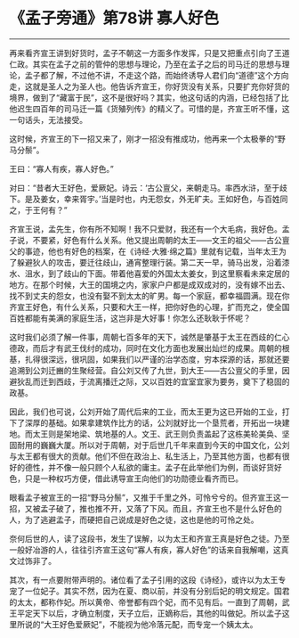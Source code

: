# 《孟子旁通》第78讲 寡人好色

------

再来看齐宣王讲到好货时，孟子不朝这一方面多作发挥，只是又把重点引向了王道仁政。其实在孟子之前的管仲的思想与理论，乃至在孟子之后的司马迁的思想与理论，孟子都了解，不过他不讲，不走这个路，而始终诱导人君们向“道德”这个方向走，这就是圣人之为圣人也。他告诉齐宣王，你好货没有关系，只要扩充你好货的境界，做到了“藏富于民”，这不是很好吗？其实，他这句话的内涵，已经包括了比他迟生四百年的司马迁一篇《货殖列传》的精义了。可惜的是，齐宣王听不懂，这一句话头，无法接受。

这时候，齐宣王的下一招又来了，刚才一招没有推成功，他再来一个太极拳的“野马分鬃”。

王曰：“寡人有疾，寡人好色。”

对曰：“昔者大王好色，爱厥妃。诗云：‘古公亶父，来朝走马。率西水浒，至于歧下。是及姜女，幸来胥宇。’当是时也，内无怨女，外无旷夫。王如好色，与百姓同之，于王何有？”

齐宣王说，孟先生，你有所不知啊！我不只爱财，我还有一个大毛病，我好色。孟子说，不要紧，好色有什么关系。他又提出周朝的太王——文王的祖父——古公亶父的事迹，他也有好色的档案，在《诗经·大雅·绵之篇》里就有记载，当年太王为了躲避狄人的攻击，要迁往歧山，通宵整理行装。第二天一早，骑马出发，沿着漆水、沮水，到了歧山的下面。带着他喜爱的外国太太姜女，到这里察看未来定居的地方。在那个时候，大王的国境之内，家家户户都是成双成对的，没有嫁不出去、找不到丈夫的怨女，也没有娶不到太太的旷男。每一个家庭，都幸福圆满。现在你齐宣王好色，有什么关系，只要和大王一样，把你好色的心理，扩而充之，使全国百姓都能有美满的家庭生活，这岂非是大好事！你怎么还耿耿于怀呢？

这时我们必须了解一件事，周朝七百多年的天下，诚然是肇基于太王在西歧的仁心德政，而后才有武王伐纣的成功，同时在文化方面也发展出灿烂的成果。周朝的根基，扎得很深远，很巩固，如果我们以严谨的治学态度，穷本探源的话，那就还要追溯到公刘迁豳的生聚经营。自公刘又传了九世，到大王——古公亶父的手里，因避狄乱而迁到西歧，于流离播迁之际，又以百姓的宜室宜家为要务，奠下了稳固的政基。

因此，我们也可说，公刘开始了周代后来的工业，而太王更为这已开始的工业，打下了深厚的基础。如果拿建筑作比方的话，公刘就好比一个垦荒者，开拓出一块建地。而太王则是架地梁、筑地基的人。文王、武王则负责盖起了这栋美轮美奂、坚固耐用的巍巍大厦。所以对于周朝，对于后世几千年来直到今天的中国文化，公刘与太王都有很大的贡献。他们不但在政治上、私生活上，乃至其他方面，也都有很好的德性，并不像一般只顾个人私欲的庸主。孟子在此举他们为例，而谈好货好色，只是一种权巧方便，借此诱导宣王向他们的功勋德业看齐而已。

眼看孟子被宣王的一招“野马分鬃”，又推于千里之外，可怜兮兮的。但齐宣王这一招，又被孟子破了，推也推不开，又落了下风。而且，齐宣王也不是什么好色的人，为了逃避孟子，而硬把自己说成是好色之徒，这也是他的可怜之处。

奈何后世的人，读了这段书，发生了误解，以为太王和齐宣王真是好色之徒。乃至一般好冶游的人，往往引齐宣王这句“寡人有疾，寡人好色”的话来自我解嘲，这真文过饰非了。

其次，有一点要附带声明的。诸位看了孟子引用的这段《诗经》，或许以为太王专宠了一位妃子。其实不然，因为在夏、商以前，并没有分别后妃的明文规定。国君的太太，都称作妃。所以黄帝、帝誉都有四个妃，而不见有后。一直到了周朝，武王平定天下以后，才确立制度，天子立后，正嫡称后，其他的叫做妃。所以孟子这里所说的“大王好色爱厥妃”，不能视为他冷落元配，而专宠一个姨太太。

